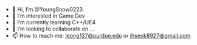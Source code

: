 - 👋 Hi, I’m @YoungSnow0223
- 👀 I’m interested in Game Dev
- 🌱 I’m currently learning C++/UE4
- 💞️ I’m looking to collaborate on ...
- 📫 How to reach me: jeong137@purdue.edu or jhseok8927@gmail.com

<!---
YoungSnow0223/YoungSnow0223 is a ✨ special ✨ repository because its `README.md` (this file) appears on your GitHub profile.
You can click the Preview link to take a look at your changes.
--->
